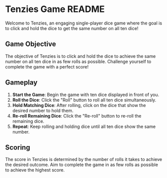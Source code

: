 # Tenzies Game README

Welcome to Tenzies, an engaging single-player dice game where the goal is to click and hold the dice to get the same number on all ten dice!

## Game Objective

The objective of Tenzies is to click and hold the dice to achieve the same number on all ten dice in as few rolls as possible. Challenge yourself to complete the game with a perfect score!

## Gameplay

1. **Start the Game**: Begin the game with ten dice displayed in front of you.
2. **Roll the Dice**: Click the "Roll" button to roll all ten dice simultaneously.
3. **Hold Matching Dice**: After rolling, click on the dice that show the desired number to hold them.
4. **Re-roll Remaining Dice**: Click the "Re-roll" button to re-roll the remaining dice.
5. **Repeat**: Keep rolling and holding dice until all ten dice show the same number.

## Scoring

The score in Tenzies is determined by the number of rolls it takes to achieve the desired outcome. Aim to complete the game in as few rolls as possible to achieve the highest score.


